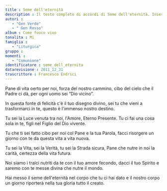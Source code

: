 ```yaml
--- 
title : Seme dell'eternità
description : Il testo completo di accordi di Seme dell'eternità. Inseriscila nel tuo canzoniere!
autori : 
   - "Gen Verde"
   - " Gen Rosso"
album : Come fuoco vivo
tonalita : Mi
famiglia : 
   - "Liturgica"
gruppo : 
momenti : 
   - "Comunione"
identificatore : seme_dell_eternita
datarevisione : 2011_12_31
trascrittore : Francesco Endrici
--- 
```




Pane di vita oerto per noi,
forza del nostro cammino,
cibo del cielo che il Padre ci dà,
per ogni uomo sei “Dio vicino”. 


In questa fonte di felicità
c'è il tuo disegno divino,
sei tu che vieni a trasformarci in te,
questo è l'immenso nostro destino.


Tu sei la Luce venuta tra noi,
l'Amore, Eterno Presente.
Tu ci fai una cosa sola in te,
figli nel Figlio del Dio vivente.


Tu che ti sei fatto cibo per noi
col Pane e la tua Parola,
facci risorgere un giorno con te
da questa vita a vita nuova.


Tu sei la Vita, sei la Verità,
tu sei la Strada sicura,
Pane che nutre in noi la carità,
certezza della vita futura.


Noi siamo i tralci nutriti da te
con il tuo amore fecondo,
dacci il tuo Spirito e saremo con te
messe divina che nutre il mondo.


Hai messo il seme dell'eternità
nel corpo che tu ci hai dato
e il nostro corpo un giorno riporterà
nella tua gloria tutto il creato.


